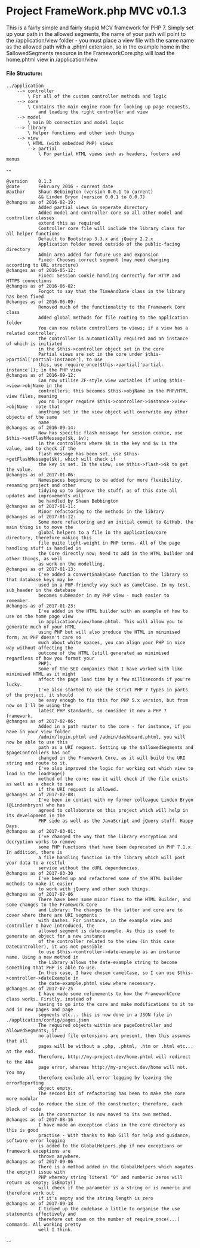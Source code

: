 # Project FrameWork.php MVC v0.1.3 #

This is a fairly simple and fairly stupid MCV framework for PHP 7. Simply set up your path in the allowed segments, the name of your path will point to the /application/view folder - you must place a view file with the same name as the allowed path with a .phtml extension, so in the example home in the $allowedSegments resource in the FrameworkCore.php will load the home.phtml view in /application/view

#### File Structure: ####

	../application
		--> controller
			\ For all of the custom controller methods and logic
		--> core
			\ Contains the main engine room for looking up page requests,
				and loading the right controller and view
		--> model
			\ main Db connection and model logic
		--> library
			\ Helper functions and other such things
		--> view
			\ HTML (with embedded PHP) views
			--> partial
				\ For partial HTML views such as headers, footers and menus

--


	@version	0.1.3
	@date		February 2016 - current date
	@author		Shaun Bebbington (version 0.0.1 to current)
				&& Linden Bryon (version 0.0.1 to 0.0.7)
	@changes as of 2016-02-19:
				Added partial views in seperate directory
				Added model and controller core so all other model and controller classes
				extend this as required
				Controller core file will include the library class for all helper functions
				Default to Bootstrap 3.3.x and jQuery 2.2.x
				Application folder moved outside of the public-facing directory
				Admin area added for future use and expansion
				Fixed: Chooses correct segment (may need changing according to URL structure)
	@changes as of 2016-05-12:
				Fixed: Session Cookie handling correctly for HTTP and HTTPS connections
	@changes as of 2016-06-02:
				Forgot to say that the TimeAndDate class in the library has been fixed
	@changes as of 2016-06-09:
				Removed much of the functionality to the Framework Core class
				Added global methods for file routing to the application folder
				You can now relate controllers to views; if a view has a related controller,
				the controller is automatically required and an instance of which is initiated
				in the $this->controller object set in the core
				Partial views are set in the core under $this->partial['partial-instance'], to use
				this, use require_once($this->partial['partial-instance']); in the PHP view
	@changes as of 2016-09-12:
				Can now utilise ZF-style view variables if using $this->view->objName in the
				controllers; this becomes $this->objName in the PHP/HTML view files, meaning
				you no longer require $this->controller->instance->view->objName - note that
				anything set in the view object will overwrite any other objects of the same
				name
	@changes as of 2016-09-14:
				Now has specific flash message for session cookie, use $this->setFlashMessage($k, $v);
				in the controllers where $k is the key and $v is the value, and to check if the
				flash message has been set, use $this->getFlashMessage($k), which will check if
				the key is set. In the view, use $this->flash->$k to get the value.
	@changes as of 2017-01-06:
				Namespaces beginning to be added for more flexibility, renaming project and other
				tidying up to improve the stuff; as of this date all updates and improvements will
				be handled by Shaun Bebbington
	@changes as of 2017-01-11:
				Minor refactoring to the methods in the library
	@changes as of 2017-01-12:
				Some more refactoring and an initial commit to GitHub, the main thing is to move the
				global helpers to a file in the application/core directory, therefore making this
				file quite light-weight in PHP terms. All of the page handling stuff is handled in
				the Core directly now; Need to add in the HTML builder and other things, as well
				as work on the modelling.
	@changes as of 2017-01-13:
				I've added a convertSnakeCase function to the library so that database keys may be
				used in a PHP-friendly way such as camelCase. In my test, sub_header in the database
				becomes subHeader in my PHP view - much easier to remember.
	@changes as of 2017-01-23:
				I've added in the HTML builder with an example of how to use on the home page view
				in application/view/home.phtml. This will allow you to generate much of your HTML
				using PHP but will also produce the HTML in minimised form; as PHP doesn't care so
				much about white spaces, you can align your PHP in nice way without affecting the
				outcome of the HTML (still generated as minimised regardless of how you format your
				PHP).
				Some of the SEO companies that I have worked with like minimised HTML as it might
				affect the page load time by a few milliseconds if you're lucky.
				I've also started to use the strict PHP 7 types in parts of the project, it should
				be easy enough to fix this for PHP 5.x version, but from now on I'll be using the
				latest PHP standards, so consider it now a PHP 7 framework.
	@changes as of 2017-02-06:
				Added in a path router to the core - for instance, if you have in your view folder
				/admin/login.phtml and /admin/dashboard.phtml, you will now be able to use this
				path as a URI request. Setting up the $allowedSegments and $pageControllers has not
				changed in the Framework Core, as it will build the URI string and route to it.
				I've also improved the logic for working out which view to load in the loadPage()
				method of the core; now it will check if the file exists as well as a check to see
				if the URI request is allowed.
	@changes as of 2017-02-08:
				I've been in contact with my former colleague Linden Bryon (@Lindenbryon) who has
				agreed to collaborate on this project which will help in its development in the
				PHP side as well as the JavaScript and jQuery stuff. Happy Days.
	@changes as of 2017-03-01:
				I've changed the way that the library encryption and decryption works to remove
				some PHP functions that have been deprecated in PHP 7.1.x. In addition, there is
				a file handling function in the library which will post your data to a restful
				service without the cURL dependencies.
	@changes as of 2017-03-30
				I've beefed up and refactored some of the HTML builder methods to make it easier
				to work with jQuery and other such things.
	@changes as of 2017-07-06
				There have been some minor fixes to the HTML Builder, and some changes to the Framework Core
				and Library; The changes to the latter and core are to cover where there are URI segments
				with dashes. For instance, in the example view and controller I have introduced, the
				allowed segment is date-example. As this is used to generate an object for a new instance
				of the controller related to the view (in this case DateController), it was not possible
				to use $this->controller->date-example as an instance name. Using a new method in
				the Library allows the date-example string to become something that PHP is able to use.
				In this case, I have chosen camelCase, so I can use $this->controller->dateExample in
				the date-example.phtml view where necessary.
	@changes as of 2017-07-25
				I have made some refinements to how the FrameworkCore class works. Firstly, instead of
				having to go into the core and make modifications to it to add in new pages and page
				segments etc... this is now done in a JSON file in ./application/config/pages.json
				The required objects within are pageController and allowedSegments; if
				no allowed file extensions are present, then this assumes that all
				pages will be without a .php, .phtml, .htm or .html etc... at the end.
				Therefore, http://my-project.dev/home.phtml will redirect to the 404
				page error, whereas http://my-project.dev/home will not. You may
				therefore exclude all error logging by leaving the errorReporting
				object empty.
				The second bit of refactoring has been to make the core more modular
				to reduce the size of the constructor; therefore, each block of code
				in the constructor is now moved to its own method.
	@changes as of 2017-08-16
				I have made an exception class in the core directory as this is good
				practise - With thanks to Rob Gill for help and guidance; software error logging
				is added to the GlobalHelpers.php if new exceptions or framework exceptions are
				thrown anywhere.
	@changes as of 2017-09-06
				There is a method added in the GlobalHelpers which nagates the empty() issue with
				PHP whereby string literal "0" and numberic zeros will return as empty; isEmpty()
				will check if the parameter is a string or is numeric and therefore work out
				if it's empty and the string length is zero
	@changes as of 2017-09-18
				I tidied up the codebase a little to organise the use statements effectively and
				therefore cut down on the number of require_once(...) commands. All working pretty
				well I think.

--